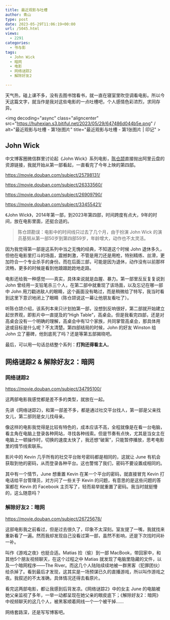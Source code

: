 ```yaml
---
title: 最近观影与吐槽
author: 青山
type: post
date: 2023-05-29T11:06:19+00:00
url: /5045.html
views:
  - 2291
categories:
  - 书与影
tags:
  - John Wick
  - 暗网
  - 电影
  - 网络谜踪2
  - 解除好友2

---
```

天气热，碰上课不多，没有去图书馆看书，就一直在寝室里吹空调看电影。所以今天这篇文字，就当作是我对这些电影的一点吐槽吧，个人感情色彩浓烈，求同存异。

<img decoding="async" class="aligncenter" src="https://huhexian.s3.bitiful.net/2023/05/29/647486d044b5e.png" / alt="最近观影与吐槽 - 第1张图片" title="最近观影与吐槽 - 第1张图片 | 印记" >

## John Wick

中文博客圈微信群里讨论起《John Wick》系列电影，[陈仓颉][1]直接抛出阿里云盘的资源链接，我就开始从第一部看起，一直看完了今年上映的第四部。

https://movie.douban.com/subject/25798131/

https://movie.douban.com/subject/26333560/

https://movie.douban.com/subject/26909790/

https://movie.douban.com/subject/33455421/

《John Wick》，2014年第一部，到2023年第四部，时间跨度有点大，9年的时间，放在电影里面，还挺合适的。

> 陈仓颉勘误：电影中的时间线只过去了几个月，由于扮演 John Wick 的演员基努从第一部50岁到第四部59岁，年龄增大，动作也不太灵活。

因为我觉得第一部是这系列中当之无愧的经典，不知道这个时候 John 退休多久，但他在电影里打斗的场面，震撼刺激，不管是用刀还是用枪，特别精练、丝滑，更加符合一个专业杀手的身份。而在后面三部，可能是因为退休，动作没有以前那样流畅，更多的时候是看到他踉踉跄跄地走路。

电影还给我一种感觉——真实，具体来说就是血腥、暴力。第一部里反反复复说到 John 曾经用一支铅笔杀三个人，在第二部中就重现了该场面，以及忘记在哪一部中 John 用刀戳进敌人的眼睛，这个画面没有略过，而是稍微给了特写，我当时看到这里下意识地闭上了眼睛（陈仓颉说这一幕让他朋友看吐了）。

听陈仓颉介绍，该系列本来只计划拍第一部，没想到反响很好，第二部就开始建立起世界观，即影片中一直提及的“High Table”，高桌会。但是我看完四部，还是对高桌会没有一个明确的理解，高桌会中有12个家族，共同掌管高桌会，那具体用途或目标是什么呢？不太清楚。第四部结局的时候，John 的好友 Winston 给 John 立了墓碑，他到底死了吗？还是等第五部揭晓吧。

最后，可以用一句话总结整个系列：**打狗还得看主人**。

## 网络谜踪2 & 解除好友2：暗网

### 网络谜踪2

https://movie.douban.com/subject/34795100/

这两部电影我感觉都是差不多的类型，就放在一起。

先讲《网络谜踪2》，和第一部差不多，都是通过社交平台找人，第一部是父亲找女儿，第二部则是女儿找母亲。

像这样的电影我觉得是比较有特色的，成本应该不高，全程就像是在看一台电脑，看主角在电脑上登录各种网站，寻找各种线索。但是节奏有点快，尤其是当女主在电脑上一顿操作时，切换的速度太快了，我还想“破案”，只能暂停播放，思考电影里的情节线索联系。

影片中的 Kevin 几乎所有的社交平台账号密码都是相同的，这就让 June 有机会获取到他的密码，从而登录各种平台。这也警惕了我们，密码不要设置成相同的。

其中有一个情节，June 想重置 Kevin 在某一个平台的密码，就直接冒充 Kevin 打电话给平台管理员，对方问了一些关于 Kevin 的问题，有意思的是这些问题的答案都在 Kevin 的 Facebook 主页写了，轻而易举就重置了密码。我当时就挺懵的，这么随意吗？

### 解除好友2：暗网

https://movie.douban.com/subject/26725678/

这部电影我之前看过，但是过去很久了，印象不太深刻。室友提了一嘴，我就找来重新看了一遍。然而我却发现自己没看过第一部，虽然不影响，还是下次找时间补一补。

叫作《游戏之夜》也挺合适。Matias 捡（偷）到一部 MacBook，带回家中，和其他5个朋友视频聊天，在这个过程之中 Matias 就发现了电脑里隐藏的文件，以及一个暗网程序——The River。而这几个人陆陆续续地被一群黑客（犯罪团伙）给杀掉了。看到最后才发现，这其实是一场预谋已久的直播游戏，所以叫作游戏之夜。我叙述的不太准确，具体情况还得去看原片。

看完这两部电影，都让我感到后背发凉。《网络谜踪2》中的女主 June 的电脑被她父亲监视了多年，一举一动都呈现在她父亲的眼皮底下；《解除好友2：暗网》中视频聊天的这几个人，被黑客顺着网线一个一个被干掉......

网络套路深，还是写写博客吧。

 [1]: https://imzm.im